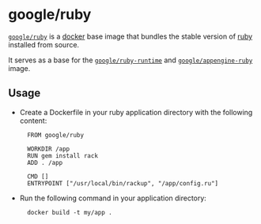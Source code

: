 # google/ruby

[`google/ruby`](https://index.docker.io/u/google/ruby) is a [docker](https://docker.io) base image that bundles the stable version of [ruby](http://www.ruby-lang.org) installed from source.

It serves as a base for the [`google/ruby-runtime`](https://index.docker.io/u/google/ruby-runtime) and [`google/appengine-ruby`](https://index.docker.io/u/google/appengine-ruby) image.

## Usage

- Create a Dockerfile in your ruby application directory with the following content:

        FROM google/ruby

        WORKDIR /app
        RUN gem install rack
        ADD . /app
        
        CMD []
        ENTRYPOINT ["/usr/local/bin/rackup", "/app/config.ru"]

- Run the following command in your application directory:

        docker build -t my/app .

